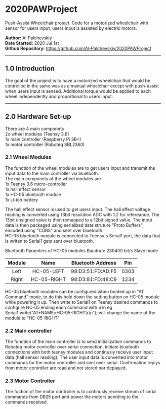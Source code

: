 # 2020PAWProject
Push-Assist Wheelchair project. Code for a motorized wheelchair with sensor for users input, users input is assisted by electric motors.

**Author:**			Al Palchevskiy  
**Date Started:**	2020 Jul 1st  
**Github Repository:** https://github.com/Al-Palchevskiy/2020PAWProject

***
## 1.0 Introduction
The goal of the project is to have a motorized wheelchair that would be controlled in the same was as a manual wheelchair except with push-assist when users input is sensed. Additional torque would be applied to each wheel independently and proportional to users input.

***
## 2.0 Hardware Set-up
There are 4 main componets    
2x wheel modules (Teensy 3.6)   
1x main controller (Raspberry Pi 3B+)   
1x motor controller (Roboteq SBL2360)   

### 2.1 Wheel Modules
The function of the wheel modules are to get users input and transmit the input data to the main controller via bluetooth.    
The main componets of the wheel modules are   
1x Teensy 3.6 micro-controller    
1x hall effect sensor   
1x HC-05 bluetooth module   
1x Li-ion battery   

The hall effect sensor is used to get users input. The hall effect voltage reading is converted using 13bit resolution ADC with 1.2 for refereance. The 13bit unsigned value is then remapped to a 12bit signed value. The input data is then packaged using serialized data struture "Proto Buffers", encoded using "COBS" and sent over bluetooth.    
HC-05 bluetooth module is connected to Teensy's Serial1 port, the data that is writen to Serial1 gets sent over bluetooth.

Bluetooth Paramters of HC-05 modules
Baudrate 230400 bit/s
Slave mode

| Module | Name        | Bluetooth Address | Pin  |
| :----: | :---------: | :---------------: | :--: |
| Left   | HC-05-LEFT  | 98:D3:51:FD:AD:F5 | 0303 |
| Right  | HC-05-RIGHT | 98:D3:81:FD:48:C9 | 1234 |

HC-05 bluetooth modules can be configured when booted up in "AT Command" mode, to do this hold down the setting button on HC-05 module while powering it up. Then write to Serial1 on Teensy desired commands to configure HC-05 ending each command with \r\n
eg Serial1.write("AT+NAME=HC-05-RIGHT\r\n"); will change the name of the module to "HC-05-RIGHT"

### 2.2 Main controller
The function of the main controller is to send initialization commands to Roboteq motor controller over serial connection, initiate bluetooth connections with both teensy modules and continusly receive user input data (hall sensor reading). The user input data is converted into motor commands for the motor controller and sent over serial. Confirmation replys from motor controller are read and not stored nor deplayed.

### 2.3 Motor Controller
The fuction of the motor controller is to continusly receive stream of serial commands from DB25 port and power the motors acording to the commands received.



